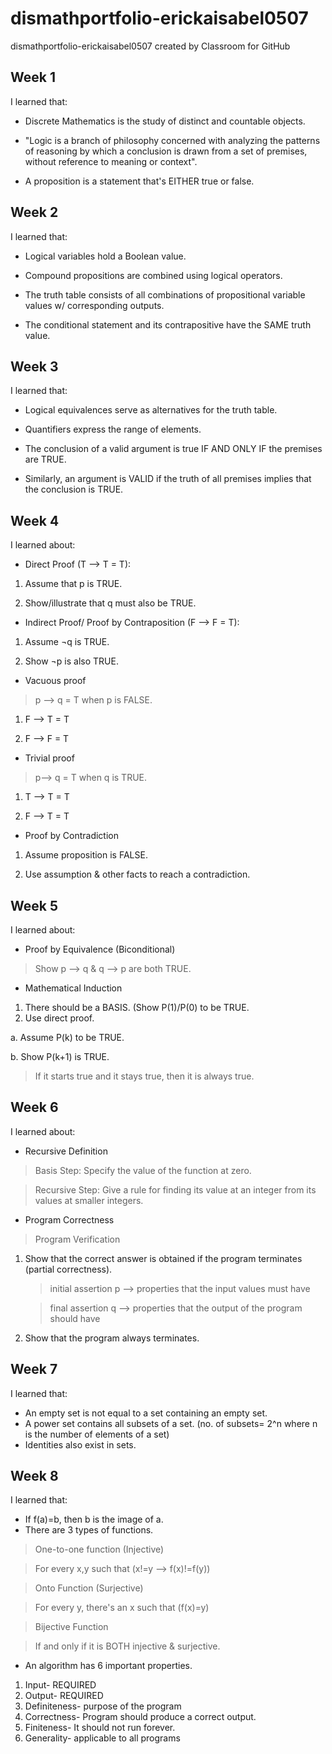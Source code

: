 # dismathportfolio-erickaisabel0507
dismathportfolio-erickaisabel0507 created by Classroom for GitHub
## Week 1
I learned that:
- Discrete Mathematics is the study of distinct and countable objects.

- "Logic is a branch of philosophy concerned with analyzing the patterns of reasoning by which a conclusion is drawn from a set of premises, 
without reference to meaning or context".

- A proposition is a statement that's EITHER true or false.

## Week 2
I learned that:
- Logical variables hold a Boolean value.

- Compound propositions are combined using logical operators.

- The truth table consists of all combinations of propositional variable values w/ corresponding outputs.

- The conditional statement and its contrapositive have the SAME truth value.

## Week 3
I learned that:
- Logical equivalences serve as alternatives for the truth table.

- Quantifiers express the range of elements.
- The conclusion of a valid argument is true IF AND ONLY IF the premises are TRUE.

- Similarly, an argument is VALID if the truth of all premises implies that the conclusion is TRUE.

## Week 4
I learned about:
- Direct Proof (T --> T = T):

1. Assume that p is TRUE.

2. Show/illustrate that q must also be TRUE.

- Indirect Proof/ Proof by Contraposition (F --> F = T):

1. Assume ¬q is TRUE.

2. Show ¬p is also TRUE.
 
- Vacuous proof

> p --> q = T when p is FALSE.

1. F --> T = T

2. F --> F = T

- Trivial proof

> p--> q = T when q is TRUE.

1. T --> T = T

2. F --> T = T
 
- Proof by Contradiction

1. Assume proposition is FALSE.

2. Use assumption & other facts to reach a contradiction.

## Week 5
I learned about:

- Proof by Equivalence (Biconditional)

> Show p --> q & q --> p are both TRUE.

- Mathematical Induction

1. There should be a BASIS. (Show P(1)/P(0) to be TRUE.
2. Use direct proof.

 a. Assume P(k) to be TRUE.

 b. Show P(k+1) is TRUE.

> If it starts true and it stays true, then it is always true.

## Week 6
I learned about:

- Recursive Definition

> Basis Step: Specify the value of the function  at zero.

> Recursive Step: Give a rule for finding its value at an integer from its values at smaller integers.

- Program Correctness

> Program Verification

1. Show that the correct answer is obtained if the program terminates (partial correctness).

   > initial assertion p --> properties that the input values must have
   
   > final assertion q --> properties that the output of the program should have

2. Show that the program always terminates.

## Week 7
I learned that:
- An empty set is not equal to a set containing an empty set.
- A power set contains all subsets of a set. (no. of subsets= 2^n where n is the number of elements of a set)
- Identities also exist in sets.
 
## Week 8
I learned that:
- If f(a)=b, then b is the image of a.
- There are 3 types of functions.

> One-to-one function (Injective)

 > For every x,y such that (x!=y --> f(x)!=f(y))
 
> Onto Function (Surjective)

 > For every y, there's an x such that (f(x)=y)
 
> Bijective Function

 >If and only if it is BOTH injective & surjective.
 
- An algorithm has 6 important properties.
 1. Input- REQUIRED
 2. Output- REQUIRED
 3. Definiteness- purpose of the program
 4. Correctness- Program should produce a correct output.
 5. Finiteness- It should not run forever.
 6. Generality- applicable to all programs
